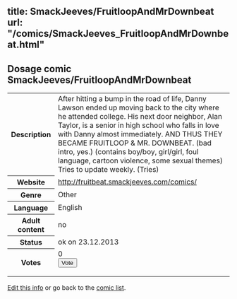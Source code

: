 title: SmackJeeves/FruitloopAndMrDownbeat
url: "/comics/SmackJeeves_FruitloopAndMrDownbeat.html"
---
Dosage comic SmackJeeves/FruitloopAndMrDownbeat
-----------------------------------------

<p id="msg"></p>
<script type="text/javascript">
if (window.location.search === '?edit_info_mail=sent_ok') {
  var elem = document.getElementById("msg");
  elem.innerHTML = 'Edited information sucessfully sent for review, which is usually done daily. Thanks!';
  elem.className = 'ok';
}
</script>
<table class="comicinfo">
<tr>
<th>Description</th><td>After hitting a bump in the road of life, Danny Lawson ended up moving back to the city where he attended college. His next door neighbor, Alan Taylor, is a senior in high school who falls in love with Danny almost immediately. AND THUS THEY BECAME FRUITLOOP &amp; MR. DOWNBEAT. (bad intro, yes.) (contains boy/boy, girl/girl, foul language, cartoon violence, some sexual themes) Tries to update weekly. (Tries)</td>
</tr>
<tr>
<th>Website</th><td><a href="http://fruitbeat.smackjeeves.com/comics/">http://fruitbeat.smackjeeves.com/comics/</a></td>
</tr>
<tr>
<th>Genre</th><td>Other</td>
</tr>
<tr>
<th>Language</th><td>English</td>
</tr>
<tr>
<th>Adult content</th><td>no</td>
</tr>
<tr>
<th>Status</th><td>ok on 23.12.2013</td>
</tr>
<tr>
<th>Votes</th><td>0
<form action="http://gaecounter.appspot.com/count/" method="POST">
<input name="name" type="hidden" value="SmackJeeves_FruitloopAndMrDownbeat"/>
<input name="uid" type="hidden" id="voteuid" value=""/>
<input type="submit" value="Vote"/>
</form>
</td>
</tr>
</table>
<script type="text/javascript">
var ua = navigator.userAgent;
document.getElementById("voteuid").value = ua.replace(/[^a-zA-Z0-9\._:]/g , "_");;
</script>

[Edit this info](SmackJeeves_FruitloopAndMrDownbeat_edit.html) or go back to the [comic list](../comic-index.html).
